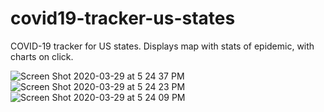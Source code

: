# covid19-tracker-us-states
COVID-19 tracker for US states. Displays map with stats of epidemic, with charts on click.


![Screen Shot 2020-03-29 at 5 24 37 PM](https://user-images.githubusercontent.com/22108221/77865383-ee226300-71e2-11ea-9991-7c31c4196fb0.png)
![Screen Shot 2020-03-29 at 5 24 23 PM](https://user-images.githubusercontent.com/22108221/77865391-fa0e2500-71e2-11ea-8c6e-06a747c4ec4d.png)
![Screen Shot 2020-03-29 at 5 24 09 PM](https://user-images.githubusercontent.com/22108221/77865395-01353300-71e3-11ea-86af-e8409f9b8c67.png)
